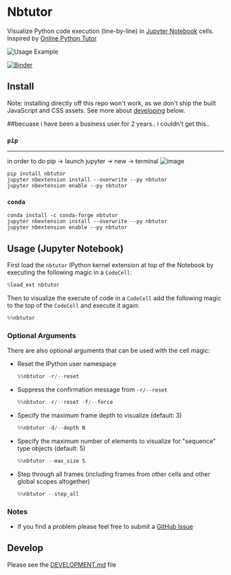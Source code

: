 # Nbtutor

Visualize Python code execution (line-by-line) in [Jupyter Notebook] cells. Inspired by [Online Python Tutor]

![Usage Example](usage.gif)

[![Binder](https://mybinder.org/badge_logo.svg)](https://mybinder.org/v2/gh/lgpage/nbtutor/HEAD)

## Install

Note: installing directly off this repo won't work, as we don't ship the built JavaScript and CSS assets.
See more about [developing](#developing) below.

##becuase i have been a business user for 2 years.. i couldn't get this..

### `pip`
----
in order to do pip -> launch jupyter -> new -> terminal ![image](https://user-images.githubusercontent.com/10142946/191653800-9243df1a-47cb-43df-b463-58206dafba2e.png)


```shell
pip install nbtutor
jupyter nbextension install --overwrite --py nbtutor
jupyter nbextension enable --py nbtutor
```

### `conda`

```shell
conda install -c conda-forge nbtutor
jupyter nbextension install --overwrite --py nbtutor
jupyter nbextension enable --py nbtutor
```

## Usage (Jupyter Notebook)

First load the `nbtutor` IPython kernel extension at top of the Notebook by executing the following magic in a
`CodeCell`:

```python
%load_ext nbtutor
```

Then to visualize the execute of code in a `CodeCell` add the following magic to the top of the `CodeCell`
and execute it again:

```python
%%nbtutor
```

### Optional Arguments

There are also optional arguments that can be used with the cell magic:

- Reset the IPython user namespace

  ```python
  %%nbtutor -r/--reset
  ```

- Suppress the confirmation message from `-r/--reset`

  ```python
  %%nbtutor -r/--reset -f/--force
  ```

- Specify the maximum frame depth to visualize (default: 3)

  ```python
  %%nbtutor -d/--depth N
  ```

- Specify the maximum number of elements to visualize for "sequence"
   type objects (default: 5)

  ```python
  %%nbtutor --max_size S
  ```

- Step through all frames (including frames from other cells and other
   global scopes altogether)

  ```python
  %%nbtutor --step_all
  ```

### Notes

- If you find a problem please feel free to submit a [GitHub Issue]

## Develop

Please see the [DEVELOPMENT.md](DEVELOPMENT.md) file

[Jupyter Notebook]: https://jupyter.org
[Online Python Tutor]: http://pythontutor.com/index.html
[GitHub Issue]: https://github.com/lgpage/nbtutor/issues
